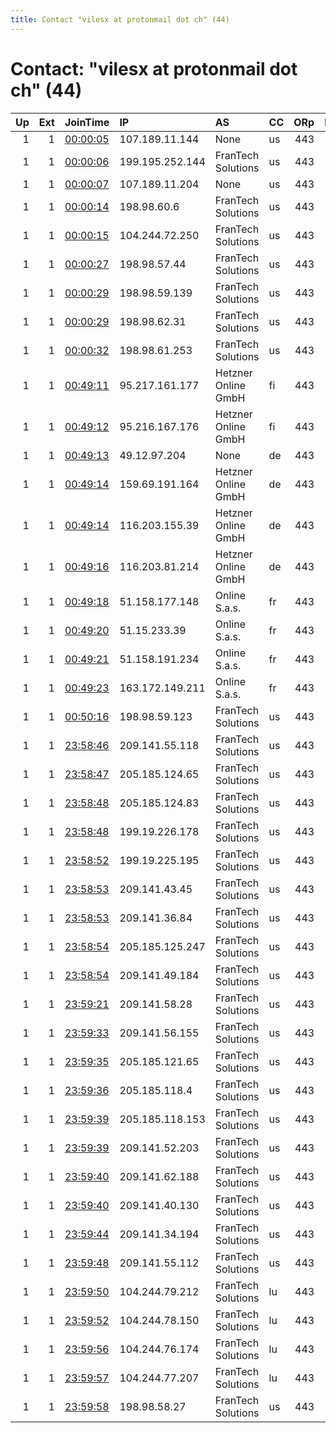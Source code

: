 ```yaml
---
title: Contact "vilesx at protonmail dot ch" (44)
---
```


# Contact: "vilesx at protonmail dot ch" (44)

|   Up |   Ext | JoinTime                                                                                            | IP              | AS                  | CC   |   ORp |   Dirp | OS    | Version   | Nickname   |   eFamMembers |
|-----:|------:|:----------------------------------------------------------------------------------------------------|:----------------|:--------------------|:-----|------:|-------:|:------|:----------|:-----------|--------------:|
|    1 |     1 | [00:00:05](https://metrics.torproject.org/rs.html#details/B021DFC7A2526E23E307403BA3052CEC8AD5C1DC) | 107.189.11.144  | None                | us   |   443 |     80 | Linux | 0.4.3.5   | bd8f26a0e7 |            43 |
|    1 |     1 | [00:00:06](https://metrics.torproject.org/rs.html#details/3BA8F548D5ADDCBF1F13959411C1954CA920F47B) | 199.195.252.144 | FranTech Solutions  | us   |   443 |     80 | Linux | 0.4.3.5   | bb4be4eac5 |            43 |
|    1 |     1 | [00:00:07](https://metrics.torproject.org/rs.html#details/CF98AC144A88B8656A107FCC46671A49F692D5B6) | 107.189.11.204  | None                | us   |   443 |     80 | Linux | 0.4.3.5   | f862ecaa3c |            43 |
|    1 |     1 | [00:00:14](https://metrics.torproject.org/rs.html#details/D9A6B8495BBFE8524ACF6961F787667483C48DC3) | 198.98.60.6     | FranTech Solutions  | us   |   443 |     80 | Linux | 0.4.3.5   | b631062e84 |            43 |
|    1 |     1 | [00:00:15](https://metrics.torproject.org/rs.html#details/923325D82ABA3CC7BEF614ED6EE68A2EEAF29A33) | 104.244.72.250  | FranTech Solutions  | us   |   443 |     80 | Linux | 0.4.3.5   | b9fecd9b83 |            43 |
|    1 |     1 | [00:00:27](https://metrics.torproject.org/rs.html#details/4279215B83D958508DDFDE10DF5422029DCEC4F1) | 198.98.57.44    | FranTech Solutions  | us   |   443 |     80 | Linux | 0.4.3.5   | d54bb4303a |            43 |
|    1 |     1 | [00:00:29](https://metrics.torproject.org/rs.html#details/567E013978E6B95CA0DC8351E2A045FF93E6FF28) | 198.98.59.139   | FranTech Solutions  | us   |   443 |     80 | Linux | 0.4.3.5   | b08bf95b41 |            43 |
|    1 |     1 | [00:00:29](https://metrics.torproject.org/rs.html#details/6A4EB7874341DD73D143D9A78F162DADB0F8E2A8) | 198.98.62.31    | FranTech Solutions  | us   |   443 |     80 | Linux | 0.4.3.5   | c4dcf865b6 |            43 |
|    1 |     1 | [00:00:32](https://metrics.torproject.org/rs.html#details/877605C3EB154263E3E18E78AEB1BA2F5D08DBA5) | 198.98.61.253   | FranTech Solutions  | us   |   443 |     80 | Linux | 0.4.3.5   | ea61c8b782 |            43 |
|    1 |     1 | [00:49:11](https://metrics.torproject.org/rs.html#details/EE6C7F6B650618757D5AA8DD6F4BFA46F2F76D59) | 95.217.161.177  | Hetzner Online GmbH | fi   |   443 |     80 | Linux | 0.4.3.5   | 1f20a285d9 |            43 |
|    1 |     1 | [00:49:12](https://metrics.torproject.org/rs.html#details/CE437EDB7BF012EB5A8B6145F5241268C7110100) | 95.216.167.176  | Hetzner Online GmbH | fi   |   443 |     80 | Linux | 0.4.3.5   | f48ca168be |            43 |
|    1 |     1 | [00:49:13](https://metrics.torproject.org/rs.html#details/FAFF1610BC8510D5B8C68D41FFD541842D2475E3) | 49.12.97.204    | None                | de   |   443 |     80 | Linux | 0.4.3.5   | b1ce3b30ed |            43 |
|    1 |     1 | [00:49:14](https://metrics.torproject.org/rs.html#details/2E4B30F8DE7046C6945DF2C9B794F1904BEDC7C5) | 159.69.191.164  | Hetzner Online GmbH | de   |   443 |     80 | Linux | 0.4.3.5   | 439efaaa82 |            43 |
|    1 |     1 | [00:49:14](https://metrics.torproject.org/rs.html#details/DEE3131E2C77B9178B45A7187B9B9971E6733E7E) | 116.203.155.39  | Hetzner Online GmbH | de   |   443 |     80 | Linux | 0.4.3.5   | f6828a4ae2 |            43 |
|    1 |     1 | [00:49:16](https://metrics.torproject.org/rs.html#details/843891743F4C7378F3EAED945CC362D92487EC7A) | 116.203.81.214  | Hetzner Online GmbH | de   |   443 |     80 | Linux | 0.4.3.5   | 0fd6f49eb5 |            43 |
|    1 |     1 | [00:49:18](https://metrics.torproject.org/rs.html#details/E53D9E1797F4DF348E7F7A6A93E731181E6E22BC) | 51.158.177.148  | Online S.a.s.       | fr   |   443 |     80 | Linux | 0.4.3.5   | ef29807866 |            43 |
|    1 |     1 | [00:49:20](https://metrics.torproject.org/rs.html#details/6613160B7BF03966959CDA39046863C89140BBA6) | 51.15.233.39    | Online S.a.s.       | fr   |   443 |     80 | Linux | 0.4.3.5   | e13cec5cdd |            43 |
|    1 |     1 | [00:49:21](https://metrics.torproject.org/rs.html#details/5D11F77E8FD3D7E0D4952454DCFF01C2DCFDE3DD) | 51.158.191.234  | Online S.a.s.       | fr   |   443 |     80 | Linux | 0.4.3.5   | d38ca3c792 |            43 |
|    1 |     1 | [00:49:23](https://metrics.torproject.org/rs.html#details/F72F10D68F419384EBB6245EC51F5ED7DC304607) | 163.172.149.211 | Online S.a.s.       | fr   |   443 |     80 | Linux | 0.4.3.5   | 2f4c21a697 |            43 |
|    1 |     1 | [00:50:16](https://metrics.torproject.org/rs.html#details/063807415D7625BFA9AAA328E03B80B757B8FA82) | 198.98.59.123   | FranTech Solutions  | us   |   443 |     80 | Linux | 0.4.3.5   | a9e9c27740 |             1 |
|    1 |     1 | [23:58:46](https://metrics.torproject.org/rs.html#details/9ABD6412ED9648C1BF7ACEAC5B0CFF956AEA22B8) | 209.141.55.118  | FranTech Solutions  | us   |   443 |     80 | Linux | 0.4.3.5   | e7f3212083 |            43 |
|    1 |     1 | [23:58:47](https://metrics.torproject.org/rs.html#details/13637D1C0A93B16DE1023CC93B1154C072D18943) | 205.185.124.65  | FranTech Solutions  | us   |   443 |     80 | Linux | 0.4.3.5   | c2d03e514b |            43 |
|    1 |     1 | [23:58:48](https://metrics.torproject.org/rs.html#details/44A80521810098A804E7A276405044EE819919B3) | 205.185.124.83  | FranTech Solutions  | us   |   443 |     80 | Linux | 0.4.3.5   | f9338e88b1 |            43 |
|    1 |     1 | [23:58:48](https://metrics.torproject.org/rs.html#details/A6B4235A19AEADB33F3A69EB784A73C3E18D9455) | 199.19.226.178  | FranTech Solutions  | us   |   443 |     80 | Linux | 0.4.3.5   | c318bc8207 |            43 |
|    1 |     1 | [23:58:52](https://metrics.torproject.org/rs.html#details/DE27C6CB24119878B50E4957F0B0E2545DF90677) | 199.19.225.195  | FranTech Solutions  | us   |   443 |     80 | Linux | 0.4.3.5   | e22fb0be3e |            43 |
|    1 |     1 | [23:58:53](https://metrics.torproject.org/rs.html#details/2549C9B606F5E393ACACA7B207660E14E4F5F987) | 209.141.43.45   | FranTech Solutions  | us   |   443 |     80 | Linux | 0.4.3.5   | cfbea8c44e |            43 |
|    1 |     1 | [23:58:53](https://metrics.torproject.org/rs.html#details/DAA659D2753A038688249D967310BFC945C9DF04) | 209.141.36.84   | FranTech Solutions  | us   |   443 |     80 | Linux | 0.4.3.5   | e0f70db3fc |            43 |
|    1 |     1 | [23:58:54](https://metrics.torproject.org/rs.html#details/80432807F78E8766AC66B041EAC3DB6D49F1612E) | 205.185.125.247 | FranTech Solutions  | us   |   443 |     80 | Linux | 0.4.3.5   | e67b7bf08d |            43 |
|    1 |     1 | [23:58:54](https://metrics.torproject.org/rs.html#details/BCB1A1B1A9451B7B56777DD2942FE5A5CCB86C3E) | 209.141.49.184  | FranTech Solutions  | us   |   443 |     80 | Linux | 0.4.3.5   | fc8f503143 |            43 |
|    1 |     1 | [23:59:21](https://metrics.torproject.org/rs.html#details/76384C7CDE0DE97000695D02E2BAC09C61F3C47A) | 209.141.58.28   | FranTech Solutions  | us   |   443 |     80 | Linux | 0.4.3.5   | a9b15ce84d |            43 |
|    1 |     1 | [23:59:33](https://metrics.torproject.org/rs.html#details/38F8C64DFED9F151F847DC6CB8A25B0FB817FA1F) | 209.141.56.155  | FranTech Solutions  | us   |   443 |     80 | Linux | 0.4.3.5   | f76cb14bdb |            43 |
|    1 |     1 | [23:59:35](https://metrics.torproject.org/rs.html#details/5D25A29B0D5DEA7DDE133F2768B9BA2728D0CACB) | 205.185.121.65  | FranTech Solutions  | us   |   443 |     80 | Linux | 0.4.3.5   | a2b9dfd6d3 |            43 |
|    1 |     1 | [23:59:36](https://metrics.torproject.org/rs.html#details/46E42C0DBF921FFF88A6E6CA45C73F2DF9355582) | 205.185.118.4   | FranTech Solutions  | us   |   443 |     80 | Linux | 0.4.3.5   | cd58872675 |            43 |
|    1 |     1 | [23:59:39](https://metrics.torproject.org/rs.html#details/6FFA51A90602CCD06D50E541712CC83BE58AEE3F) | 205.185.118.153 | FranTech Solutions  | us   |   443 |     80 | Linux | 0.4.3.5   | a9e1b5a87c |            43 |
|    1 |     1 | [23:59:39](https://metrics.torproject.org/rs.html#details/D5C1A13898F9FD0E79B68430DF766EB98BEA678D) | 209.141.52.203  | FranTech Solutions  | us   |   443 |     80 | Linux | 0.4.3.5   | fad6a17e2d |            43 |
|    1 |     1 | [23:59:40](https://metrics.torproject.org/rs.html#details/4572863AF36922D2B55678D6224A14E625680FC4) | 209.141.62.188  | FranTech Solutions  | us   |   443 |     80 | Linux | 0.4.3.5   | f996d3e7c5 |            43 |
|    1 |     1 | [23:59:40](https://metrics.torproject.org/rs.html#details/EC46A682F5D1516E96F0BC5FEDC469BCD3EDE5B7) | 209.141.40.130  | FranTech Solutions  | us   |   443 |     80 | Linux | 0.4.3.5   | bd2beeca44 |            43 |
|    1 |     1 | [23:59:44](https://metrics.torproject.org/rs.html#details/1059A78657EEE484FF9F16FE6B8618C4EF633C40) | 209.141.34.194  | FranTech Solutions  | us   |   443 |     80 | Linux | 0.4.3.5   | b977e2acf2 |            43 |
|    1 |     1 | [23:59:48](https://metrics.torproject.org/rs.html#details/6368CE99991E404DC5924A9798DE7A2646D69A3B) | 209.141.55.112  | FranTech Solutions  | us   |   443 |     80 | Linux | 0.4.3.5   | dc26423d26 |            43 |
|    1 |     1 | [23:59:50](https://metrics.torproject.org/rs.html#details/EE47E5EA6C9962C57C36889F04513496C6D69BE4) | 104.244.79.212  | FranTech Solutions  | lu   |   443 |     80 | Linux | 0.4.3.5   | bc0c828cef |            43 |
|    1 |     1 | [23:59:52](https://metrics.torproject.org/rs.html#details/196AE42956C42E8F47D75D278959B82239BDE2A8) | 104.244.78.150  | FranTech Solutions  | lu   |   443 |     80 | Linux | 0.4.3.5   | d355fc50d2 |            43 |
|    1 |     1 | [23:59:56](https://metrics.torproject.org/rs.html#details/205ADC47DE9186D91154403757ADBBE7C26E1116) | 104.244.76.174  | FranTech Solutions  | lu   |   443 |     80 | Linux | 0.4.3.5   | fd6aaedaf7 |            43 |
|    1 |     1 | [23:59:57](https://metrics.torproject.org/rs.html#details/7E16A7DBB80D6F5324A172109A6B82D3E9B4FECB) | 104.244.77.207  | FranTech Solutions  | lu   |   443 |     80 | Linux | 0.4.3.5   | b3b3cc0dd8 |            43 |
|    1 |     1 | [23:59:58](https://metrics.torproject.org/rs.html#details/FBC77B9AA13B916AA81F1EC396E7FEE3F5B3EB87) | 198.98.58.27    | FranTech Solutions  | us   |   443 |     80 | Linux | 0.4.3.5   | de600264ab |            43 |
